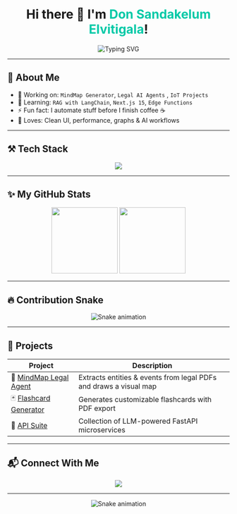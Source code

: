 <h1 align="center">
  Hi there 👋 I'm <span style="color:#00C9A7">Don Sandakelum Elvitigala</span>!
</h1>

<p align="center">
  <img src="https://readme-typing-svg.herokuapp.com?font=Fira+Code&size=24&pause=1000&center=true&vCenter=true&width=500&lines=Full-Stack+Dev;LLM+Engineer;FastAPI+%2B+Next.js+Lover;Open+Source+Contributor" alt="Typing SVG" />
</p>

---

## 🌈 About Me

- 🔭 Working on: `MindMap Generator`, `Legal AI Agents` , `IoT Projects`
- 🌱 Learning: `RAG with LangChain`, `Next.js 15`, `Edge Functions`
- ⚡ Fun fact: I automate stuff before I finish coffee ☕
- 🧠 Loves: Clean UI, performance, graphs & AI workflows

---

## ⚒️ Tech Stack

<p align="center">
  <img src="https://skillicons.dev/icons?i=react,nextjs,tailwind,ts,py,fastapi,postgres,prisma,vercel,docker" />
</p>

---

## ✨ My GitHub Stats

<p align="center">
  <img src="https://github-readme-stats.vercel.app/api?username=SandakelumElvitigala&show_icons=true&theme=radical" height="150" />
  <img src="https://github-readme-stats.vercel.app/api/top-langs/?username=SandakelumElvitigala&layout=compact&theme=radical" height="150" />
</p>

---

## 🔥 Contribution Snake

<p align="center">
  <img src="https://raw.githubusercontent.com/SandakelumElvitigala/SandakelumElvitigala/output/github-contribution-grid-snake.svg" alt="Snake animation" />
</p>


---

## 💼 Projects

| Project | Description |
|--------|-------------|
| 🧠 [MindMap Legal Agent](https://github.com/SandakelumElvitigala/mindmap-legal-agent) | Extracts entities & events from legal PDFs and draws a visual map |
| 🃏 [Flashcard Generator](https://github.com/SandakelumElvitigala/flashcard-generator) | Generates customizable flashcards with PDF export |
| 🔌 [API Suite](https://github.com/SandakelumElvitigala/api-suite) | Collection of LLM-powered FastAPI microservices |

---

## 📬 Connect With Me

<p align="center">
  <a href="mailto:kalpaselvitigala@gmail.com"><img src="https://img.shields.io/badge/Email-📧-blue" /></a>
  <!--a href="https://linkedin.com/in/your-link"><img src="https://img.shields.io/badge/LinkedIn-0077B5?logo=linkedin&logoColor=white" /></a>
  <a href="https://yourwebsite.com"><img src="https://img.shields.io/badge/Portfolio-🌐-green" /></a-->
</p>

---

<p align="center">
  <img src="https://raw.githubusercontent.com/SandakelumElvitigala/SandakelumElvitigala/output/github-contribution-grid-snake.svg" alt="Snake animation" />
</p>


